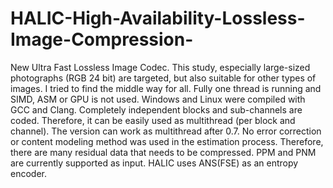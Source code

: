# HALIC-High-Availability-Lossless-Image-Compression-
New Ultra Fast Lossless Image Codec.
This study, especially large-sized photographs (RGB 24 bit) are targeted, but also suitable for other types of images. I tried to find the middle way for all. Fully one thread is running and SIMD, ASM or GPU is not used. Windows and Linux were compiled with GCC and Clang. Completely independent blocks and sub-channels are coded. Therefore, it can be easily used as multithread (per block and channel). The version can work as multithread after 0.7. No error correction or content modeling method was used in the estimation process. Therefore, there are many residual data that needs to be compressed. PPM and PNM are currently supported as input. HALIC uses ANS(FSE) as an entropy encoder.
